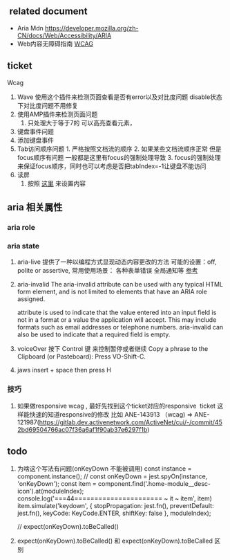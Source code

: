 

##  related document
- Aria Mdn https://developer.mozilla.org/zh-CN/docs/Web/Accessibility/ARIA
- Web内容无障碍指南 [WCAG](https://www.w3.org/Translations/WCAG20-zh/WCAG20-zh-20141009/)


## ticket 
Wcag

1. Wave
   使用这个插件来检测页面查看是否有error以及对比度问题
   disable状态下对比度问题不用修复
2. 使用AMP插件来检测页面问题
   1. 只处理大于等于7的  可以高亮查看元素，
3. 键盘事件问题
  1. 添加键盘事件
  2. Tab访问顺序问题
    1. 严格按照文档流的顺序
    2. 如果某些文档流顺序正常 但是focus顺序有问题  一般都是这里有focus的强制处理导致
    3. focus的强制处理来保证focus顺序，同时也可以考虑是否把tabIndex=-1让键盘不能访问
4. 读屏
   1. 按照 [这里](http://ux.active.com/wireframes/ANE/WCAG%20Guideline%202.0/#p=1_0_wcag_keyboard_definition_for_component_in_cui_&id=wpswwi&g=12) 来设置内容


## aria 相关属性

### aria role

### aria state

1. aria-live
   提供了一种以编程方式显现动态内容更改的方法  可能的设置：off, polite or assertive,
   常用使用场景： 各种表单错误 全局通知等
[参考](https://developer.mozilla.org/zh-CN/docs/Web/Accessibility/ARIA/ARIA_Live_Regions)

2. aria-invalid
   The aria-invalid attribute can be used with any typical HTML form element, and is not limited to elements that have an ARIA role assigned.

   attribute is used to indicate that the value entered into an input field is not in a format or a value the application will accept. This may include formats such as email addresses or telephone numbers. aria-invalid can also be used to indicate that a required field is empty.



1. voiceOver
 按下 Control 键 来控制暂停或者继续
 Copy a phrase to the Clipboard (or Pasteboard): Press VO-Shift-C.
  
1. jaws
  insert + space then press H


### 技巧
1.  如果做responsive wcag , 最好先找到这个ticket对应的responsive  ticket  这样能快速的知道responsive的修改
   比如 ANE-143913 （wcag) => ANE-121987(https://gitlab.dev.activenetwork.com/ActiveNet/cui/-/commit/452bd69504766ac07f36a6af1f90ab37e6297f1b)



## todo
1. 为啥这个写法有问题(onKeyDown 不能被调用)
   const instance = component.instance();
    // const onKeyDown = jest.spyOn(instance, 'onKeyDown');
    const item = component.find('.home-module__desc-icon').at(moduleIndex);
    console.log('===44====================== ~ it ~ item', item)
    item.simulate('keydown', {
      stopPropagation: jest.fn(),
      preventDefault: jest.fn(),
      keyCode: KeyCode.ENTER,
      shiftKey: false
    }, moduleIndex);

    // expect(onKeyDown).toBeCalled()

2. expect(onKeyDown).toBeCalled() 和 expect(onKeyDown).toBeCalled 区别